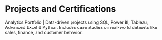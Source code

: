 # Projects and Certifications
Analytics Portfolio | Data-driven projects using SQL, Power BI, Tableau, Advanced Excel &amp; Python. Includes case studies on real-world datasets like sales, finance, and customer behavior.
